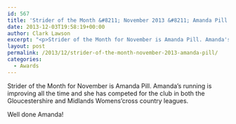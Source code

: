 ```yaml
---
id: 567
title: 'Strider of the Month &#8211; November 2013 &#8211; Amanda Pill'
date: 2013-12-03T19:58:19+00:00
author: Clark Lawson
excerpt: "<p>Strider of the Month for November is Amanda Pill. Amanda's running is improving all the time and she has competed for the club in both the Gloucestershire and Midlands Womens'cross country leagues.</p><p>Well done Amanda!</p><p></p>"
layout: post
permalink: /2013/12/strider-of-the-month-november-2013-amanda-pill/
categories:
  - Awards
---
```

Strider of the Month for November is Amanda Pill. Amanda&#8217;s running is improving all the time and she has competed for the club in both the Gloucestershire and Midlands Womens&#8217;cross country leagues.

Well done Amanda!</p>